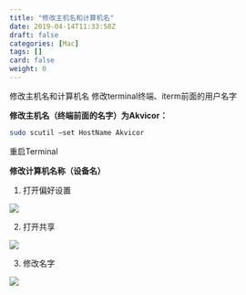 ```yaml
---
title: "修改主机名和计算机名"
date: 2019-04-14T11:33:58Z
draft: false
categories: [Mac]
tags: []
card: false
weight: 0
---
```


修改主机名和计算机名  修改terminal终端、iterm前面的用户名字

<!--more-->

**修改主机名（终端前面的名字）为Akvicor：**

```bash
sudo scutil —set HostName Akvicor
```

重启Terminal

**修改计算机名称（设备名）**

1. 打开偏好设置

![](https://img.akvicor.com/i/2024/09/17/66e9a30b39d54.png)

2. 打开共享

![](https://img.akvicor.com/i/2024/09/17/66e9a317916ec.png)

3. 修改名字

![](https://img.akvicor.com/i/2024/09/17/66e9a3262f331.png)



